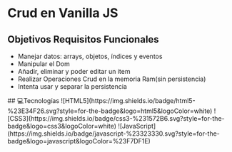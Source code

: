 <h1>Crud en Vanilla JS</h1>
<h2>Objetivos Requisitos Funcionales</h2>
<ul>
<li>Manejar datos: arrays, objetos, índices y eventos</li>
<li>Manipular el Dom</li>
<li>Añadir, eliminar y poder editar un item</li>

<li>Realizar Operaciones Crud en la memoria Ram(sin persistencia)</li>
<li>Intenta usar y separar la persistencia</li>

</ul>
## 💻Tecnologías 
![HTML5](https://img.shields.io/badge/html5-%23E34F26.svg?style=for-the-badge&logo=html5&logoColor=white)
 ![CSS3](https://img.shields.io/badge/css3-%231572B6.svg?style=for-the-badge&logo=css3&logoColor=white)
![JavaScript](https://img.shields.io/badge/javascript-%23323330.svg?style=for-the-badge&logo=javascript&logoColor=%23F7DF1E)
